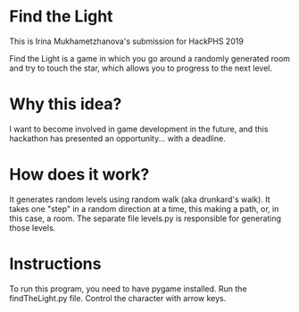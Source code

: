 # Find the Light
This is Irina Mukhametzhanova's submission for HackPHS 2019

Find the Light is a game in which you go around a randomly generated room and try to touch the star, which allows you to progress to the next level.

# Why this idea?
I want to become involved in game development in the future, and this hackathon has presented an opportunity... with a deadline.

# How does it work?
It generates random levels using random walk (aka drunkard's walk). It takes one "step" in a random direction at a time, this making a path, or, in this case, a room. The separate file levels.py is responsible for generating those levels.

# Instructions
To run this program, you need to have pygame installed. Run the findTheLight.py file. Control the character with arrow keys.
